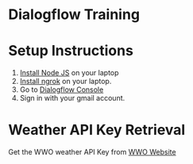 # Dialogflow Training

# Setup Instructions
1. [Install Node JS](https://radixweb.com/blog/installing-npm-and-nodejs-on-windows-and-mac#:~:text=How%20to%20Install%20Node.js%20and%20NPM%20on%20Windows%3F) on your laptop
2. [Install ngrok](https://ngrok.com/download) on your laptop.
3. Go to [Dialogflow Console](https://dialogflow.cloud.google.com/)
4. Sign in with your gmail account.

# Weather API Key Retrieval
Get the WWO weather API Key from [WWO Website](https://www.worldweatheronline.com/weather-api/my/)

